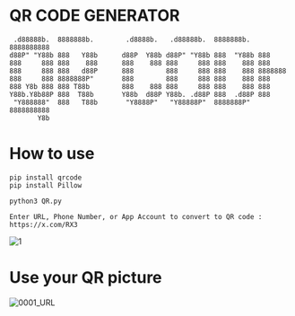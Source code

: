 # QR CODE GENERATOR

```                                                                                                                                               
 .d88888b.  8888888b.        .d8888b.   .d88888b.  8888888b.  8888888888 
d88P" "Y88b 888   Y88b      d88P  Y88b d88P" "Y88b 888  "Y88b 888        
888     888 888    888      888    888 888     888 888    888 888        
888     888 888   d88P      888        888     888 888    888 8888888    
888     888 8888888P"       888        888     888 888    888 888        
888 Y8b 888 888 T88b        888    888 888     888 888    888 888        
Y88b.Y8b88P 888  T88b       Y88b  d88P Y88b. .d88P 888  .d88P 888        
 "Y888888"  888   T88b       "Y8888P"   "Y88888P"  8888888P"  8888888888 
       Y8b                                                                                                                                                                                                                                                                                                              
```


# How to use
```
pip install qrcode
pip install Pillow

python3 QR.py

Enter URL, Phone Number, or App Account to convert to QR code : https://x.com/RX3 
```

![1](https://github.com/LeerBox/QR-Code-generator/assets/127865341/05357fa3-79dc-4a14-b550-2334e7735dce)



# Use your QR picture

![0001_URL](https://github.com/LeerBox/QR-Code-generator/assets/127865341/3fc3f2c2-e0b0-4d0c-922d-3b2a29003c12)

